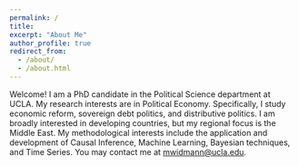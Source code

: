 ```yaml
---
permalink: /
title: 
excerpt: "About Me"
author_profile: true
redirect_from: 
  - /about/
  - /about.html
---
```


Welcome! I am a PhD candidate in the Political Science department at UCLA. My research interests are in Political Economy. Specifically, I study economic reform, sovereign debt politics, and distributive politics. I am broadly interested in developing countries, but my regional focus is the Middle East. My methodological interests include the application and development of Causal Inference, Machine Learning, Bayesian techniques, and Time Series. You may contact me at mwidmann@ucla.edu.


